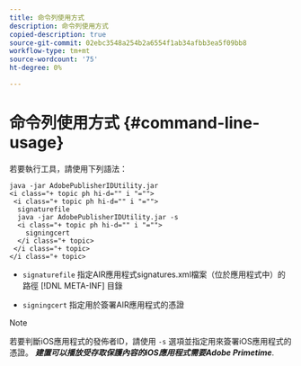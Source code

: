 ```yaml
---
title: 命令列使用方式
description: 命令列使用方式
copied-description: true
source-git-commit: 02ebc3548a254b2a6554f1ab34afbb3ea5f09bb8
workflow-type: tm+mt
source-wordcount: '75'
ht-degree: 0%

---
```


# 命令列使用方式 {#command-line-usage}

若要執行工具，請使用下列語法：

```
java -jar AdobePublisherIDUtility.jar 
<i class="+ topic ph hi-d="" i "="">
 <i class="+ topic ph hi-d="" i "="">
  signaturefile 
  java -jar AdobePublisherIDUtility.jar -s 
  <i class="+ topic ph hi-d="" i "="">
    signingcert
  </i class="+ topic>
 </i class="+ topic>
</i class="+ topic>
```

* `signaturefile` 指定AIR應用程式signatures.xml檔案（位於應用程式中）的路徑 [!DNL META-INF] 目錄

* `signingcert` 指定用於簽署AIR應用程式的憑證

>[!NOTE]
>
>若要判斷iOS應用程式的發佈者ID，請使用 `-s` 選項並指定用來簽署iOS應用程式的憑證。 ***建置可以播放受存取保護內容的iOS應用程式需要Adobe Primetime***.
